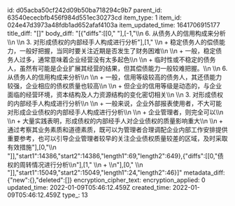 id: d05acba50cf242d09b50ba718294c9b7
parent_id: 63540ececbfb456f984d551ec30273cd
item_type: 1
item_id: 024e47d3973a48fdb1ad652afaf4103a
item_updated_time: 1641706915177
title_diff: "[]"
body_diff: "[{\"diffs\":[[0,\"    \"],[-1,\"\\\n           6. 从债务人的信用构成来分析\\\n      \\\n      3. 对形成债权的内部经手人构成进行分析\"],[1,\"   \\\n              + 稳定债务人的偿债能力，一般好把握，当同时要关注近期是否发生了财务困难\\\n              \\\n              + 一般，稳定债务人过多，通常意味着企业经营没有太多起色\\\n              \\\n              + 临时性或不稳定的债务人，虽然有可能是企业扩展其经营的结果，但其偿债能力一般较难把握。\\\n           \\\n           6. 从债务人的信用构成来分析\\\n              \\\n              + 一般，信用等级较高的债务人，其还债能力较强，企业相应的债权质量也较高\\\n              \\\n              + 但企业的信用等级是动态的，与企业面临的经营环境，资本结构及人力资源结构的变化密切相关\\\n      \\\n      3. 对形成债权的内部经手人构成进行分析\\\n         \\\n         + 一般来说，企业外部报表使用者，不大可能对形成企业债权的内部经手人构成进行分析\\\n         \\\n         + 企业管理者，则完全可以\\\n         \\\n         + 大量实践表明，形成债权的内部经手人对企业债权的质量影响重大\\\n         \\\n         + 通过考察其业务素质和道德素质，既可以为管理者合理调配企业内部工作安排提供重要参考，也可以引导企业管理者较早的关注企业债权质量较差的区域，及时采取有效措施\"],[0,\"\\\n   \"]],\"start1\":14386,\"start2\":14386,\"length1\":69,\"length2\":649},{\"diffs\":[[0,\"债权的周转情况进行分析\\\n\"],[1,\"         \\\n         + \\\n\"],[0,\"      \\\n     \"]],\"start1\":15049,\"start2\":15049,\"length1\":24,\"length2\":46}]"
metadata_diff: {"new":{},"deleted":[]}
encryption_cipher_text: 
encryption_applied: 0
updated_time: 2022-01-09T05:46:12.459Z
created_time: 2022-01-09T05:46:12.459Z
type_: 13